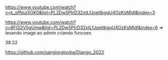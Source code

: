 https://www.youtube.com/watch?v=k_qfNsz5OK0&list=PL2Dw5PtrD32xtLfJoeltbgqU4OzKsMIdI&index=3

https://www.youtube.com/watch?v=8FGl2V5gUmw&list=PL2Dw5PtrD32xtLfJoeltbgqU4OzKsMIdI&index=6  => levando image ao admin criando funcoes  

38:22

https://github.com/sangiorgiovba/Django_2022